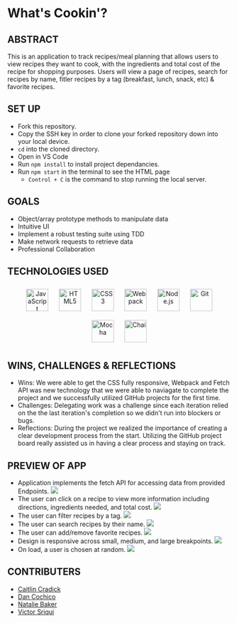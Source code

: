 # What's Cookin'? 

## ABSTRACT
This is an application to track recipes/meal planning that allows users to view recipes they want to cook, with the ingredients and total cost of the recipe for shopping purposes. Users will view a page of recipes, search for recipes by name, fitler recipes by a tag (breakfast, lunch, snack, etc) & favorite recipes. 

## SET UP
- Fork this repository.
- Copy the SSH key in order to clone your forked repository down into your local device.
- `cd` into the cloned directory.
- Open in VS Code
- Run `npm install` to install project dependancies.
- Run `npm start` in the terminal to see the HTML page
  - `Control + C` is the command to stop running the local server.

## GOALS 
- Object/array prototype methods to manipulate data
- Intuitive UI
- Implement a robust testing suite using TDD
- Make network requests to retrieve data
- Professional Collaboration 

## TECHNOLOGIES USED 
<div align="center">  
<a href="https://www.javascript.com/" target="_blank"><img style="margin: 10px" src="https://profilinator.rishav.dev/skills-assets/javascript-original.svg" alt="JavaScript" height="50" /></a>  
<a href="https://en.wikipedia.org/wiki/HTML5" target="_blank"><img style="margin: 10px" src="https://profilinator.rishav.dev/skills-assets/html5-original-wordmark.svg" alt="HTML5" height="50" /></a>  
<a href="https://www.w3schools.com/css/" target="_blank"><img style="margin: 10px" src="https://profilinator.rishav.dev/skills-assets/css3-original-wordmark.svg" alt="CSS3" height="50" /></a>  
<a href="https://webpack.js.org/" target="_blank"><img style="margin: 10px" src="https://profilinator.rishav.dev/skills-assets/webpack-original.svg" alt="Webpack" height="50" /></a>  
<a href="https://nodejs.org/" target="_blank"><img style="margin: 10px" src="https://profilinator.rishav.dev/skills-assets/nodejs-original-wordmark.svg" alt="Node.js" height="50" /></a>  
<a href="https://github.com/" target="_blank"><img style="margin: 10px" src="https://profilinator.rishav.dev/skills-assets/git-scm-icon.svg" alt="Git" height="50" /></a>  
<a href="https://mochajs.org/" target="_blank"><img style="margin: 10px" src="https://profilinator.rishav.dev/skills-assets/mocha.png" alt="Mocha" height="50" /></a>  
<a href="https://www.chaijs.com/" target="_blank"><img style="margin: 10px" src="https://profilinator.rishav.dev/skills-assets/chai.png" alt="Chai" height="50" /></a>  
</div>

</td><td valign="top" width="33%">

## WINS, CHALLENGES & REFLECTIONS 
- Wins: We were able to get the CSS fully responsive, Webpack and Fetch API was new technology that we were able to naviagate to complete the project and we successfully utilized GitHub projects for the first time. 
- Challenges: Delegating work was a challenge since each iteration relied on the the last iteration's completion so we didn't run into blockers or bugs. 
- Reflections: During the project we realized the importance of creating a clear development process from the start. Utilizing the GitHub project board really assisted us in having a clear process and staying on track. 

## PREVIEW OF APP 
- Application implements the fetch API for accessing data from provided Endpoints.
![](https://user-images.githubusercontent.com/126428377/239829753-ac3a21f1-3a6a-4c93-8abd-5112830b4ad0.gif)
- The user can click on a recipe to view more information including directions, ingredients needed, and total cost.
![](https://user-images.githubusercontent.com/126428377/239831309-f2e0d1be-dd5c-4820-9ef6-1b2565b6f1d8.gif)
- The user can filter recipes by a tag.
![](https://user-images.githubusercontent.com/126428377/239832532-58d8a9e5-44c3-4f80-aa51-f58d4648b986.gif)
- The user can search recipes by their name.
![](https://user-images.githubusercontent.com/126428377/239833423-5fdb8d49-03ca-427f-adf8-e1a73078da56.gif)
- The user can add/remove favorite recipes.
![](https://user-images.githubusercontent.com/126428377/239834042-8f636bee-8241-4d0e-bdae-7eca2c72f3a1.gif)
- Design is responsive across small, medium, and large breakpoints.
![](https://user-images.githubusercontent.com/126428377/239834943-12d7cdee-0243-4272-b54a-5981681b077c.gif)
- On load, a user is chosen at random.
![](https://user-images.githubusercontent.com/126428377/239835784-28a4545b-0fb0-4380-9e17-09dbf1880799.gif)

## CONTRIBUTERS 
- [Caitlin Cradick](https://github.com/caitlincradick)
- [Dan Cochico](https://github.com/dcochico)
- [Natalie Baker](https://github.com/Nathelene)
- [Victor Sriqui](https://github.com/vsriqui)






